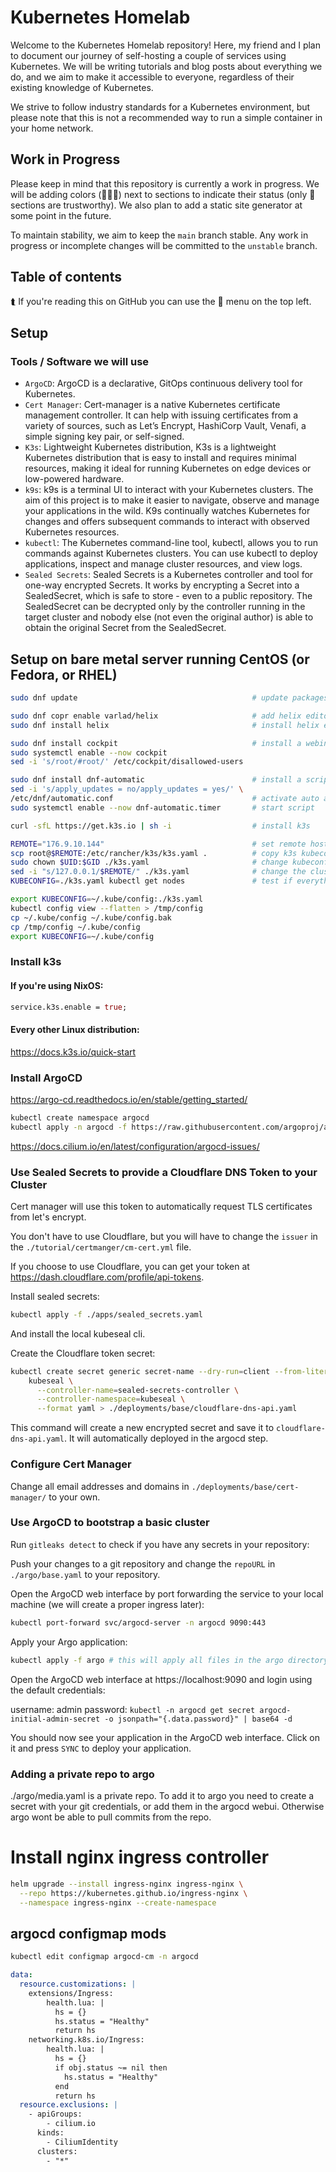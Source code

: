 # Kubernetes Homelab

Welcome to the Kubernetes Homelab repository! Here, my friend and I plan to document our journey of self-hosting a couple of services using Kubernetes. We will be writing tutorials and blog posts about everything we do, and we aim to make it accessible to everyone, regardless of their existing knowledge of Kubernetes.

We strive to follow industry standards for a Kubernetes environment, but please note that this is not a recommended way to run a simple container in your home network.

## Work in Progress

Please keep in mind that this repository is currently a work in progress. We will be adding colors (🍎🧡💚) next to sections to indicate their status (only 💚 sections are trustworthy). We also plan to add a static site generator at some point in the future.

To maintain stability, we aim to keep the `main` branch stable. Any work in progress or incomplete changes will be committed to the `unstable` branch.

## Table of contents

⮬ If you're reading this on GitHub you can use the 🍔 menu on the top left.

## Setup

### Tools / Software we will use

- `ArgoCD`: ArgoCD is a declarative, GitOps continuous delivery tool for Kubernetes.
- `Cert Manager`: Cert-manager is a native Kubernetes certificate management controller. It can help with issuing certificates from a variety of sources, such as Let’s Encrypt, HashiCorp Vault, Venafi, a simple signing key pair, or self-signed.
- `K3s`: Lightweight Kubernetes distribution, K3s is a lightweight Kubernetes distribution that is easy to install and requires minimal resources, making it ideal for running Kubernetes on edge devices or low-powered hardware.
- `k9s`: k9s is a terminal UI to interact with your Kubernetes clusters. The aim of this project is to make it easier to navigate, observe and manage your applications in the wild. K9s continually watches Kubernetes for changes and offers subsequent commands to interact with observed Kubernetes resources.
- `kubectl`: The Kubernetes command-line tool, kubectl, allows you to run commands against Kubernetes clusters. You can use kubectl to deploy applications, inspect and manage cluster resources, and view logs.
- `Sealed Secrets`: Sealed Secrets is a Kubernetes controller and tool for one-way encrypted Secrets. It works by encrypting a Secret into a SealedSecret, which is safe to store - even to a public repository. The SealedSecret can be decrypted only by the controller running in the target cluster and nobody else (not even the original author) is able to obtain the original Secret from the SealedSecret.

## Setup on bare metal server running CentOS (or Fedora, or RHEL)
```bash
sudo dnf update                                       # update packages

sudo dnf copr enable varlad/helix                     # add helix editor repo
sudo dnf install helix                                # install helix editor

sudo dnf install cockpit                              # install a webinterface on 9090
sudo systemctl enable --now cockpit
sed -i 's/root/#root/' /etc/cockpit/disallowed-users

sudo dnf install dnf-automatic                        # install a script which will update dnf for you
sed -i 's/apply_updates = no/apply_updates = yes/' \
/etc/dnf/automatic.conf                               # activate auto apply (not just downloads)
sudo systemctl enable --now dnf-automatic.timer       # start script

curl -sfL https://get.k3s.io | sh -i                  # install k3s

REMOTE="176.9.10.144"                                 # set remote host ip / fqdn
scp root@$REMOTE:/etc/rancher/k3s/k3s.yaml .          # copy k3s kubeconfig to local host
sudo chown $UID:$GID ./k3s.yaml                       # change kubeconfig ownership to your user
sed -i "s/127.0.0.1/$REMOTE/" ./k3s.yaml              # change the clusterapi ip / domain to your remote host
KUBECONFIG=./k3s.yaml kubectl get nodes               # test if everything is working (should return your node)

export KUBECONFIG=~/.kube/config:./k3s.yaml
kubectl config view --flatten > /tmp/config
cp ~/.kube/config ~/.kube/config.bak
cp /tmp/config ~/.kube/config
export KUBECONFIG=~/.kube/config
```

### Install k3s

#### If you're using NixOS:

```nix
service.k3s.enable = true;
```

#### Every other Linux distribution:

https://docs.k3s.io/quick-start

### Install ArgoCD

https://argo-cd.readthedocs.io/en/stable/getting_started/

```bash
kubectl create namespace argocd
kubectl apply -n argocd -f https://raw.githubusercontent.com/argoproj/argo-cd/stable/manifests/install.yaml
```

https://docs.cilium.io/en/latest/configuration/argocd-issues/

### Use Sealed Secrets to provide a Cloudflare DNS Token to your Cluster

Cert manager will use this token to automatically request TLS certificates from let's encrypt.

You don't have to use Cloudflare, but you will have to change the `issuer` in the `./tutorial/certmanger/cm-cert.yml` file.


If you choose to use Cloudflare, you can get your token at https://dash.cloudflare.com/profile/api-tokens.

Install sealed secrets:

```bash
kubectl apply -f ./apps/sealed_secrets.yaml
```

And install the local kubeseal cli.

Create the Cloudflare token secret:

```bash
kubectl create secret generic secret-name --dry-run=client --from-literal=api-token=[your-cloudflare-token] -n cert-manager -o yaml | \
    kubeseal \
      --controller-name=sealed-secrets-controller \
      --controller-namespace=kubeseal \
      --format yaml > ./deployments/base/cloudflare-dns-api.yaml
```

This command will create a new encrypted secret and save it to `cloudflare-dns-api.yaml`. It will automatically deployed in the argocd step.

### Configure Cert Manager

Change all email addresses and domains in `./deployments/base/cert-manager/` to your own.

### Use ArgoCD to bootstrap a basic cluster

Run `gitleaks detect` to check if you have any secrets in your repository:

Push your changes to a git repository and change the `repoURL` in `./argo/base.yaml` to your repository.

Open the ArgoCD web interface by port forwarding the service to your local machine (we will create a proper ingress later):

```bash
kubectl port-forward svc/argocd-server -n argocd 9090:443
```

Apply your Argo application:

```bash
kubectl apply -f argo # this will apply all files in the argo directory
```

Open the ArgoCD web interface at https://localhost:9090 and login using the default credentials:

username: admin
password: `kubectl -n argocd get secret argocd-initial-admin-secret -o jsonpath="{.data.password}" | base64 -d`

You should now see your application in the ArgoCD web interface. Click on it and press `SYNC` to deploy your application.

### Adding a private repo to argo

./argo/media.yaml is a private repo. To add it to argo you need to create a secret with your git credentials, or add them in the argocd webui. Otherwise argo wont be able to pull commits from the repo.

# Install nginx ingress controller

```bash
helm upgrade --install ingress-nginx ingress-nginx \
  --repo https://kubernetes.github.io/ingress-nginx \
  --namespace ingress-nginx --create-namespace
```

## argocd configmap mods 

```bash
kubectl edit configmap argocd-cm -n argocd
```

```yaml
data:
  resource.customizations: |
    extensions/Ingress:
        health.lua: |
          hs = {}
          hs.status = "Healthy"
          return hs
    networking.k8s.io/Ingress:
        health.lua: |
          hs = {}
          if obj.status ~= nil then
            hs.status = "Healthy"
          end
          return hs
  resource.exclusions: |
    - apiGroups:
        - cilium.io
      kinds:
        - CiliumIdentity
      clusters:
        - "*"
```
